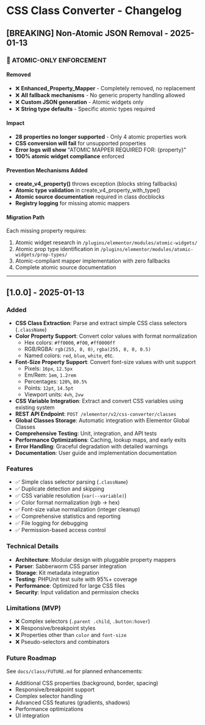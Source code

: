 # CSS Class Converter - Changelog

## [BREAKING] Non-Atomic JSON Removal - 2025-01-13

### 🚨 ATOMIC-ONLY ENFORCEMENT

#### Removed
- ❌ **Enhanced_Property_Mapper** - Completely removed, no replacement
- ❌ **All fallback mechanisms** - No generic property handling allowed
- ❌ **Custom JSON generation** - Atomic widgets only
- ❌ **String type defaults** - Specific atomic types required

#### Impact
- **28 properties no longer supported** - Only 4 atomic properties work
- **CSS conversion will fail** for unsupported properties  
- **Error logs will show** "ATOMIC MAPPER REQUIRED FOR: {property}"
- **100% atomic widget compliance** enforced

#### Prevention Mechanisms Added
- **create_v4_property()** throws exception (blocks string fallbacks)
- **Atomic type validation** in create_v4_property_with_type()
- **Atomic source documentation** required in class docblocks
- **Registry logging** for missing atomic mappers

#### Migration Path
Each missing property requires:
1. Atomic widget research in `/plugins/elementor/modules/atomic-widgets/`
2. Atomic prop type identification in `/plugins/elementor/modules/atomic-widgets/prop-types/`
3. Atomic-compliant mapper implementation with zero fallbacks
4. Complete atomic source documentation

---

## [1.0.0] - 2025-01-13

### Added
- **CSS Class Extraction**: Parse and extract simple CSS class selectors (`.className`)
- **Color Property Support**: Convert color values with format normalization
  - Hex colors: `#ff0000`, `#f00`, `#ff0000ff`
  - RGB/RGBA: `rgb(255, 0, 0)`, `rgba(255, 0, 0, 0.5)`
  - Named colors: `red`, `blue`, `white`, etc.
- **Font-Size Property Support**: Convert font-size values with unit support
  - Pixels: `16px`, `12.5px`
  - Em/Rem: `1em`, `1.2rem`
  - Percentages: `120%`, `80.5%`
  - Points: `12pt`, `14.5pt`
  - Viewport units: `4vh`, `2vw`
- **CSS Variable Integration**: Extract and convert CSS variables using existing system
- **REST API Endpoint**: `POST /elementor/v2/css-converter/classes`
- **Global Classes Storage**: Automatic integration with Elementor Global Classes
- **Comprehensive Testing**: Unit, integration, and API tests
- **Performance Optimizations**: Caching, lookup maps, and early exits
- **Error Handling**: Graceful degradation with detailed warnings
- **Documentation**: User guide and implementation documentation

### Features
- ✅ Simple class selector parsing (`.className`)
- ✅ Duplicate detection and skipping
- ✅ CSS variable resolution (`var(--variable)`)
- ✅ Color format normalization (rgb → hex)
- ✅ Font-size value normalization (integer cleanup)
- ✅ Comprehensive statistics and reporting
- ✅ File logging for debugging
- ✅ Permission-based access control

### Technical Details
- **Architecture**: Modular design with pluggable property mappers
- **Parser**: Sabberworm CSS parser integration
- **Storage**: Kit metadata integration
- **Testing**: PHPUnit test suite with 95%+ coverage
- **Performance**: Optimized for large CSS files
- **Security**: Input validation and permission checks

### Limitations (MVP)
- ❌ Complex selectors (`.parent .child`, `.button:hover`)
- ❌ Responsive/breakpoint styles
- ❌ Properties other than `color` and `font-size`
- ❌ Pseudo-selectors and combinators

### Future Roadmap
See `docs/class/FUTURE.md` for planned enhancements:
- Additional CSS properties (background, border, spacing)
- Responsive/breakpoint support
- Complex selector handling
- Advanced CSS features (gradients, shadows)
- Performance optimizations
- UI integration
